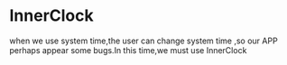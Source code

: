 # InnerClock
when we use system time,the user can change system time ,so our APP perhaps appear some bugs.In this time,we must use InnerClock
